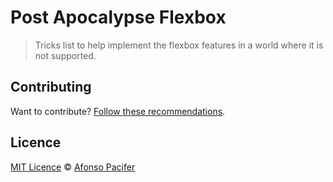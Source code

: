 # Post Apocalypse Flexbox

> Tricks list to help implement the flexbox features in a world where it is not supported.

## Contributing

Want to contribute? [Follow these recommendations](CONTRIBUTING.md).

## Licence

[MIT Licence](LICENCE.md) © [Afonso Pacifer](https://github.com/afonsopacifer)
